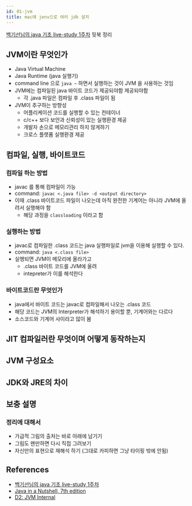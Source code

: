 ```yaml
---
id: 01-jvm
title: mac에 jenv으로 여러 jdk 설치
---
```


[백기선님의 java 기초 live-study 1주차](https://github.com/whiteship/live-study/issues/1) 뒷북 정리

## JVM이란 무엇인가

- Java Virtual Machine
- Java Runtime (java 실행기)
- command line 으로 `java ~` 하면서 실행하는 것이 JVM 을 사용하는 것임
- JVM에는 컴파일된 java 바이트 코드가 제공되야함 제공되야함
  - 각 .java 파일은 컴파일 후 .class 파일이 됨
- JVM이 추구하는 방향성
  - 어플리케이션 코드를 실행할 수 있는 컨테이너
  - c/c++ 보다 보안과 신뢰성이 있는 실행환경 제공
  - 개발자 손으로 메모리관리 하지 않게하기
  - 크로스 플랫폼 실행환경 제공

## 컴파일, 실행, 바이트코드

### 컴파일 하는 방법

- javac 를 통해 컴파일이 가능
- command: `javac <.java file> -d <output directory>`
- 이때 .class 바이트코드 파일이 나오는데 아직 완전한 기계어는 아니라 JVM에 올려서 실행해야 함
  - 해당 과정을 `classloading` 이라고 함

### 실행하는 방법

- javac로 컴파일한 .class 코드는 java 실행파일로 jvm을 이용해 실행할 수 있다.
- command: `java <.class file>`
- 실행되면 JVM이 메모리에 올라가고
  - .class 바이트 코드를 JVM에 올려
  - intepreter가 이를 해석한다

### 바이트코드란 무엇인가

- java에서 바이트 코드는 javac로 컴파일해서 나오는 .class 코드
- 해당 코드는 JVM의 Interpreter가 해석하기 용이할 뿐, 기계어와는 다르다
- 소스코드와 기계어 사이라고 많이 봄

## JIT 컴파일러란 무엇이며 어떻게 동작하는지

## JVM 구성요소

## JDK와 JRE의 차이

## 보충 설명

### 정리에 대해서

- 가급적 그림의 출처는 바로 아래에 남기기
- 그림도 왠만하면 다시 직접 그려보기
- 자신만의 표현으로 재해석 하기 (그대로 카피하면 그냥 타이핑 밖에 안됨)

## References

- [백기선님의 java 기초 live-study 1주차](https://github.com/whiteship/live-study/issues/1)
- [Java in a Nutshell, 7th edition](https://learning.oreilly.com/library/view/java-in-a/9781492037248/)
- [D2: JVM Internal](https://d2.naver.com/helloworld/1230)